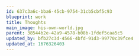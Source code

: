 ```yaml
---
id: 637c3a6c-bba6-45cb-9754-31cb5cbf5c93
blueprint: work
title: Thoughts
main_image: his-own-world.jpg
parent: 38544b2e-42a9-4578-b08b-1fdef5caa5c5
updated_by: bfb27c3d-4566-4bfd-91d3-99770c39fce4
updated_at: 1676326403
---
```

